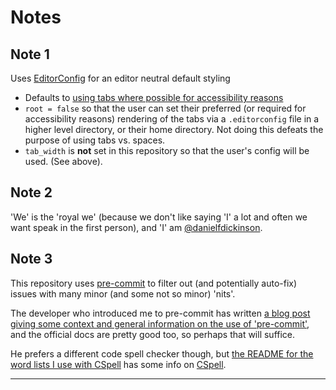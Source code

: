 # Notes

## Note 1

Uses [EditorConfig][edconf] for an editor neutral default styling

* Defaults to [using tabs where possible for accessibility
reasons][tabaccess]
* `root = false` so that the user can set their preferred (or required for
accessibility reasons) rendering of the tabs via a `.editorconfig` file in
a higher level directory, or their home directory. Not doing this defeats
the purpose of using tabs vs. spaces.
* `tab_width` is **not** set in this repository so that the user's config
will be used. (See above).

## Note 2

'We' is the 'royal we' (because we don't like saying 'I' a lot and often we
want speak in the first person), and 'I' am
[@danielfdickinson](https://github.com/danielfdickinson).

## Note 3

This repository uses [pre-commit][precommit] to filter out (and potentially
auto-fix) issues with many minor (and some not so minor) 'nits'.

The developer who introduced me to pre-commit has written [a blog post giving
some context and general information on the use
of
'pre-commit'][dnbprecommit],
and the official docs are pretty good too, so perhaps that will suffice.

He prefers a different code spell checker though, but [the README for the word
lists I use with CSpell][dfdwordsdoc] has some info on [CSpell][cspell].

--------

[cspell]: https://cspell.org
[dfdwordsdoc]: ../README.md
[dnbprecommit]: https://kollitsch.dev/blog/2022/simple-multi-language-pre-commit-hooks/
[edconf]: https://editorconfig.org/
[precommit]: https://pre-commit.com
[tabaccess]: https://www.brycewray.com/posts/2022/06/accessibility-argument-tabs-spaces/
